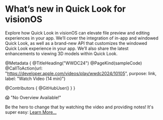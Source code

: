 # What’s new in Quick Look for visionOS

Explore how Quick Look in visionOS can elevate file preview and editing experiences in your app. We’ll cover the integration of in-app and windowed Quick Look, as well as a brand-new API that customizes the windowed Quick Look experience in your app. We’ll also share the latest enhancements to viewing 3D models within Quick Look.

@Metadata {
   @TitleHeading("WWDC24")
   @PageKind(sampleCode)
   @CallToAction(url: "https://developer.apple.com/videos/play/wwdc2024/10105", purpose: link, label: "Watch Video (14 min)")

   @Contributors {
      @GitHubUser(<replace this with your GitHub handle>)
   }
}

😱 "No Overview Available!"

Be the hero to change that by watching the video and providing notes! It's super easy:
 [Learn More…](https://wwdcnotes.com/documentation/wwdcnotes/contributing)
